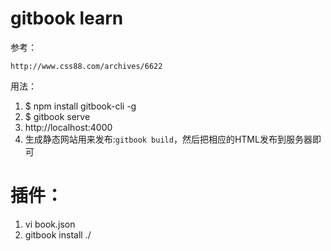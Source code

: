 # gitbook learn

参考：
```
http://www.css88.com/archives/6622
```

用法：
1. $ npm install gitbook-cli -g
2. $ gitbook serve
3. http://localhost:4000
4. 生成静态网站用来发布:`gitbook build`，然后把相应的HTML发布到服务器即可



# 插件：
1. vi book.json
2. gitbook install ./